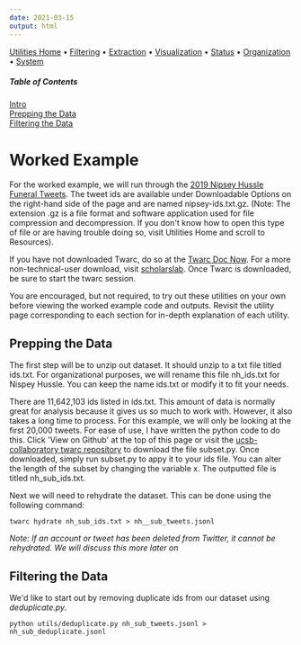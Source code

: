 ```yaml
---
date: 2021-03-15
output: html
---
```

[Utilities Home](utilities.md) • [Filtering](filtering.md) • [Extraction](extraction.md) • [Visualization](visualization.md) • [Status](status.md) • [Organization](organization.md) • [System](system.md)

##### Table of Contents  
[Intro](#intro)  
[Prepping the Data](#prep)  
[Filtering the Data](#filter)  

<a name="intro"/>

# Worked Example

For the worked example, we will run through the [2019 Nipsey Hussle Funeral Tweets](https://archive.org/details/nipsey-hustle-tweets). The tweet ids are available under Downloadable Options on the right-hand side of the page and are named nipsey-ids.txt.gz. (Note: The extension .gz is a file format and software application used for file compression and decompression. If you don't know how to open this type of file or are having trouble doing so, visit Utilities Home and scroll to Resources). 

If you have not downloaded Twarc, do so at the [Twarc Doc Now](https://github.com/DocNow/twarc). For a more non-technical-user download, visit [scholarslab](https://scholarslab.github.io/learn-twarc/06-twarc-command-basics.html). Once Twarc is downloaded, be sure to start the twarc session. 

You are encouraged, but not required, to try out these utilities on your own before viewing the worked example code and outputs. Revisit the utility page corresponding to each section for in-depth explanation of each utility. 

<a name="prep"/>

## Prepping the Data

The first step will be to unzip out dataset. It should unzip to a txt file titled ids.txt. For organizational purposes, we will rename this file nh_ids.txt for Nispey Hussle. You can keep the name ids.txt or modify it to fit your needs.

There are 11,642,103 ids listed in ids.txt. This amount of data is normally great for analysis because it gives us so much to work with. However, it also takes a long time to process. For this example, we will only be looking at the first 20,000 tweets. For ease of use, I have written the python code to do this. Click 'View on Github' at the top of this page or visit the [ucsb-collaboratory twarc repository](https://github.com/ucsb-collaboratory/twarc) to download the file subset.py. Once downloaded, simply run subset.py to appy it to your ids file. You can alter the length of the subset by changing the variable x. The outputted file is titled nh_sub_ids.txt. 

Next we will need to rehydrate the dataset. This can be done using the following command:

    twarc hydrate nh_sub_ids.txt > nh__sub_tweets.jsonl
    
*Note: If an account or tweet has been deleted from Twitter, it cannot be rehydrated. We will discuss this more later on*

<a name="filter"/>

## Filtering the Data 

We'd like to start out by removing duplicate ids from our dataset using _deduplicate.py_.

    python utils/deduplicate.py nh_sub_tweets.jsonl > nh_sub_deduplicate.jsonl



